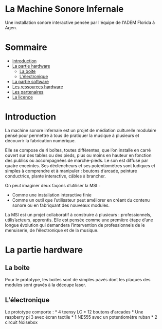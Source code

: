 # La Machine Sonore Infernale
Une installation sonore interactive pensée par l'équipe de l'ADEM Florida à Agen.
# Sommaire
* <a href="#intro">Introduction</a>
* <a href="#hardware">La partie hardware</a>
  + <a href="#bois">La boite</a>
  + <a href="#electro">L'électronique</a>
* <a href="#software">La partie software</a>
* <a href="#ressources">Les ressources hardware</a>
* <a href="#partenaires">Les partenaires</a>
* <a href="#licence">La licence</a>
<h1 id="intro">Introduction</h1>
La machine sonore infernale est un projet de médiation culturelle modulaire pensé pour permettre à tous de pratiquer la musique à plusieurs et découvrir la fabrication numérique.

Elle se compose de 4 boîtes, toutes différentes, que l’on installe en carré ouvert sur des tables ou des pieds, plus ou moins en hauteur en fonction des publics ou accompagnées de marche-pieds. Le son est diffusé par quatre enceintes. Ses déclencheurs et ses potentiomètres sont ludiques et simples à comprendre et à manipuler : boutons d’arcade, peinture conductrice, plante interactive, câbles à brancher.

On peut imaginer deux façons d’utiliser la MSI :
* Comme une installation interactive finie
* Comme un outil que l’utilisateur peut améliorer en créant du contenu sonore ou en fabriquant des nouveaux modules.

La MSI est un projet collaboratif à construire à plusieurs : professionnels, utilis’acteurs, apprentis. Elle est pensée comme une première étape d’une longue évolution qui demandera l’intervention de professionnels de le menuiserie, de l’électronique et de la musique.  
<h1 id="hardware">La partie hardware</h1>
<h2 id="bois">La boite</h2>
Pour le prototype, les boites sont de simples pavés dont les plaques des modules sont gravés à la découpe laser.
<h2 id="electro">L'électronique</h2>
Le prototype comporte :
* 4 teensy LC
* 12 boutons d'arcades
* Une raspberry pi 3 avec écran tactile
* 1 NE555 avec un potentiomètre ruban
* 2 circuit Noisebox
